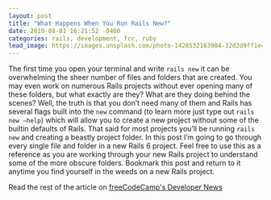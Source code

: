 ```yaml
---
layout: post
title: "What Happens When You Run Rails New?"
date: 2019-08-01 16:21:52 -0400
categories: rails, development, fcc, ruby
lead_image: https://images.unsplash.com/photo-1428532183904-32d2d9ff1e4b?ixlib=rb-1.2.1&q=80&fm=jpg&crop=entropy&cs=tinysrgb&w=1080&fit=max&ixid=eyJhcHBfaWQiOjExNzczfQ
---
```


The first time you open your terminal and write `rails new` it can be overwhelming the sheer number of files and folders that are created. You may even work on numerous Rails projects without ever opening many of these folders, but what exactly are they? What are they doing behind the scenes? Well, the truth is that you don’t need many of them and Rails has several flags built into the `new` command (to learn more just type out `rails new —help`) which will allow you to create a new project without some of the builtin defaults of Rails. That said for most projects you’ll be running `rails new` and creating a beastly project folder. In this post I’m going to go through every single file and folder in a new Rails 6 project. Feel free to use this as a reference as you are working through your new Rails project to understand some of the more obscure folders. Bookmark this post and return to it anytime you find yourself in the weeds on a new Rails project.

Read the rest of the article on [freeCodeCamp's Developer News](https://www.freecodecamp.org/news/what-happens-when-you-run-rails-new/})
